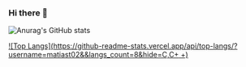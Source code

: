 ### Hi there 👋

![Anurag's GitHub stats](https://github-readme-stats.vercel.app/api?username=matiast02&count_private=true&theme=radical)

[![Top Langs](https://github-readme-stats.vercel.app/api/top-langs/?username=matiast02&&langs_count=8&hide=C,C+ +)](https://github.com/matiast02/github-readme-stats)
<!--
**matiast02/matiast02** is a ✨ _special_ ✨ repository because its `README.md` (this file) appears on your GitHub profile.

Here are some ideas to get you started:

- 🔭 I’m currently working on ...
- 🌱 I’m currently learning ...
- 👯 I’m looking to collaborate on ...
- 🤔 I’m looking for help with ...
- 💬 Ask me about ...
- 📫 How to reach me: ...
- 😄 Pronouns: ...
- ⚡ Fun fact: ...
-->

